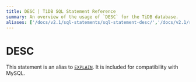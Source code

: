 ```yaml
---
title: DESC | TiDB SQL Statement Reference
summary: An overview of the usage of `DESC` for the TiDB database.
aliases: ['/docs/v2.1/sql-statements/sql-statement-desc/','/docs/v2.1/reference/sql/statements/desc/']
---
```


# DESC

This statement is an alias to [`EXPLAIN`](/sql-statements/sql-statement-explain.md). It is included for compatibility with MySQL.
